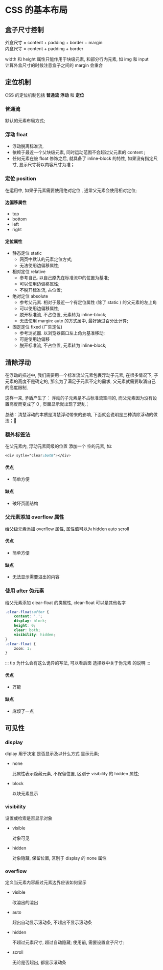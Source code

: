 # CSS 的基本布局
<!-- [[toc]] -->
<!-- • 盒子尺寸控制
• 定位机制
    ○ 普通流
    ○ 浮动
    ○ 定位
        - static
        - relative
        - absolute
        - fixed
• 清除浮动
        ○ 额外标签法
        ○ 父元素添加 overflow 方法
        ○ 使用 after 伪元素
• 可见性
        ○ display
        ○ visibility
        - visible
        - hidden
        ○ overflow
        - visible
        - hidden
        - auto
        - scroll -->

## 盒子尺寸控制

外盒尺寸 = content + padding + border + margin <br>
内盒尺寸 = content + padding + border

width 和 height 属性只能作用于块级元素, 和部分行内元素, 如 img 和 input <br>
计算外盒尺寸的时候注意盒子之间的 margin 会重合
    

## 定位机制

CSS 的定位机制包括 **普通流** **浮动** 和 **定位**
    
### 普通流
默认的元素布局方式;

### 浮动 float
- 浮动脱离标准流, 
- 依赖于最近一个父块级元素, 同时运动范围不会超过父元素的 content ;
- 任何元素在被 float 修饰之后, 就具备了 inline-block 的特性, 如果没有指定尺寸, 显示尺寸将以内容尺寸为准；

### 定位 position

在运用中, 如果子元素需要使用绝对定位 , 通常父元素会使用相对定位;
    
#### 边偏移属性
- top
- bottom
- left
- right
    
#### 定位属性
- 静态定位 static
    - 网页中默认的元素定位方式;
    - 无法使用边偏移属性;
- 相对定位 relative 
    - 参考自己. 以自己原先在标准流中的位置为基准;
    - 可以使用边偏移属性;
    - 不脱开标准流, 占位置; 
- 绝对定位 absolute
    - 参考父元素. 相对于最近一个有定位属性 (除了 static ) 的父元素的左上角
    - 可以使用边偏移属性; 
    - 脱开标准流, 不占位置, 元素转为 inline-block; 
    - 无法使用 margin: auto 的方式居中, 最好通过百分比计算; 
- 固定定位 fixed (广告定位)
    - 参考浏览器. 以浏览器窗口左上角为基准移动;
    - 可是使用边偏移
    - 脱开标准流, 不占位置, 元素转为 inline-block;

## 清除浮动
在浮动的描述中, 我们需要用一个标准流父元素包裹浮动子元素, 在很多情况下, 子元素的高度不是确定的, 
那么为了满足子元素不定的需求, 父元素就需要取消自己的高度限制, 

这样一来, 矛盾产生了：
浮动的子元素是不占标准流空间的, 而父元素因为没有设置高度而变成了 0 , 页面显示就出现了混乱；
    
总结：清楚浮动的本质是清楚浮动带来的影响, 下面就会说明是三种清除浮动的做法；

### 额外标签法
在父元素内, 浮动元素同级的位置 添加一个 空的元素, 如:
``` css
<div sytle="clear:both"></div>
```
#### 优点
- 简单方便
#### 缺点
- 破坏页面结构
    
### 父元素添加 overflow 属性
给父级元素添加 overflow 属性, 属性值可以为 hidden auto scroll
#### 优点
- 简单方便
#### 缺点
- 无法显示需要溢出的内容
    
### 使用 after 伪元素
给父元素添加 clear-float 的类属性, clear-float 可以是其他名字
``` css
.clear-float:after {
    content: '.';
    display: block;
    height: 0;
    clear: both;
    visibility: hidden;
}
.clear-float {
    zoom: 1;
}
```

::: tip
为什么会有这么诡异的写法, 可以看后面 选择器中关于伪元素 的说明
:::

#### 优点
- 万能
#### 缺点
- 麻烦了一点

## 可见性
### display
diplay 用于决定 是否显示及以什么方式 显示元素;
    
- none 

    此属性表示隐藏元素, 不保留位置, 区别于 visibility 的 hidden 属性; 
- block

    以块元素显示
    
### visibility
设置或检索是否显示对象

- visible

    对象可见
- hidden

    对象隐藏, 保留位置, 区别于 display 的 none 属性
        
### overflow
定义当元素内容超过元素边界应该如何显示

- visible

    改溢出的溢出
- auto

    超出自动显示滚动条, 不超出不显示滚动条
- hidden

    不超过元素尺寸, 超过自动隐藏; 
    使用前, 需要设置盒子尺寸; 
- scroll

    无论是否超出, 都显示滚动条

